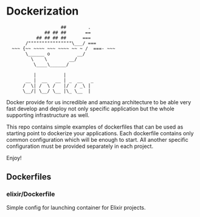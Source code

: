# Dockerization

```
                    ##        .            
              ## ## ##       ==            
           ## ## ## ##      ===            
       /""""""""""""""""\___/ ===        
  ~~~ {~~ ~~~~ ~~~ ~~~~ ~~ ~ /  ===- ~~~   
       \______ o          __/            
         \    \        __/             
          \____\______/                
 
          |          |
       __ |  __   __ | _  __   _
      /  \| /  \ /   |/  / _\ | 
      \__/| \__/ \__ |\_ \__  |
```

Docker provide for us incredible and amazing architecture to be able very fast develop and deploy not only specific application but the whole supporting infrastructure as well.

This repo contains simple examples of dockerfiles that can be used as starting point to dockerize your applications.
Each dockerfile contains only common configuration which will be enough to start.
All another specific configuration must be provided separately in each project.

Enjoy!

## Dockerfiles

### elixir/Dockerfile

Simple config for launching container for Elixir projects.
